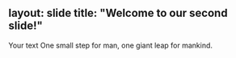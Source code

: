 layout: slide
title: "Welcome to our second slide!"
---
Your text
One small step for man, one giant leap for mankind.
